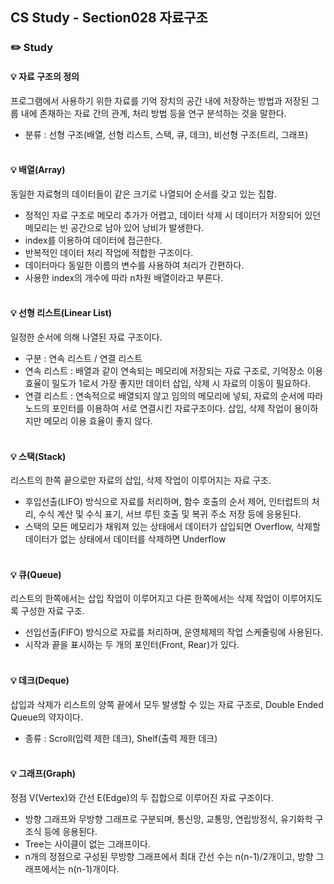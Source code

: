 ## CS Study - Section028 자료구조
### ✏️ Study
#### 💡 자료 구조의 정의
프로그램에서 사용하기 위한 자료를 기억 장치의 공간 내에 저장하는 방법과 저장된 그룹 내에 존재하는 자료 간의 관계, 처리 방법 등을 연구 분석하는 것을 말한다.
- 분류 : 선형 구조(배열, 선형 리스트, 스택, 큐, 데크), 비선형 구조(트리, 그래프)
<br><br>

#### 💡 배열(Array)
동일한 자료형의 데이터들이 같은 크기로 나열되어 순서를 갖고 있는 집합.
- 정적인 자료 구조로 메모리 추가가 어렵고, 데이터 삭제 시 데이터가 저장되어 있던 메모리는 빈 공간으로 남아 있어 낭비가 발생한다.
- index를 이용하여 데이터에 접근한다.
- 반복적인 데이터 처리 작업에 적합한 구조이다.
- 데이터마다 동일한 이름의 변수를 사용하여 처리가 간편하다.
- 사용한 index의 개수에 따라 n차원 배열이라고 부른다.
<br><br>

#### 💡 선형 리스트(Linear List)
일정한 순서에 의해 나열된 자료 구조이다.
- 구분 : 연속 리스트 / 연결 리스트
- 연속 리스트 : 배열과 같이 연속되는 메모리에 저장되는 자료 구조로, 기억장소 이용 효율이 밀도가 1로서 가장 좋지만 데이터 삽입, 삭제 시 자료의 이동이 필요하다.
- 연결 리스트 : 연속적으로 배열되지 않고 임의의 메모리에 넣되, 자료의 순서에 따라 노드의 포인터를 이용하여 서로 연결시킨 자료구조이다. 삽입, 삭제 작업이 용이하지만 메모리 이용 효율이 좋지 않다.
<br><br>

#### 💡 스택(Stack)
리스트의 한쪽 끝으로만 자료의 삽입, 삭제 작업이 이루어지는 자료 구조.
- 후입선출(LIFO) 방식으로 자료를 처리하며, 함수 호출의 순서 제어, 인터럽트의 처리, 수식 계산 및 수식 표기, 서브 루틴 호출 및 복귀 주소 저장 등에 응용된다.
- 스택의 모든 메모리가 채워져 있는 상태에서 데이터가 삽입되면 Overflow, 삭제할 데이터가 없는 상태에서 데이터를 삭제하면 Underflow
<br><br>

#### 💡 큐(Queue)
리스트의 한쪽에서는 삽입 작업이 이루어지고 다른 한쪽에서는 삭제 작업이 이루어지도록 구성한 자료 구조.
- 선입선출(FIFO) 방식으로 자료를 처리하며, 운영체제의 작업 스케줄링에 사용된다.
- 시작과 끝을 표시하는 두 개의 포인터(Front, Rear)가 있다.
<br><br>

#### 💡 데크(Deque)
삽입과 삭제가 리스트의 양쪽 끝에서 모두 발생할 수 있는 자료 구조로, Double Ended Queue의 약자이다.
- 종류 : Scroll(입력 제한 데크), Shelf(출력 제한 데크)
<br><br>

#### 💡 그래프(Graph)
정점 V(Vertex)와 간선 E(Edge)의 두 집합으로 이루어진 자료 구조이다.
- 방향 그래프와 무방향 그래프로 구분되며, 통신망, 교통망, 연립방정식, 유기화학 구조식 등에 응용된다.
- Tree는 사이클이 없는 그래프이다.
- n개의 정점으로 구성된 무방향 그래프에서 최대 간선 수는 n(n-1)/2개이고, 방향 그래프에서는 n(n-1)개이다.